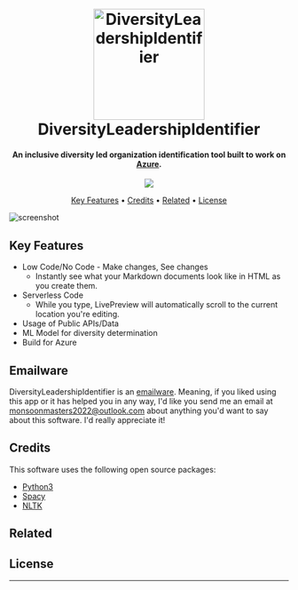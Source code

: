 
<h1 align="center">
  <br>
  <a href="https://github.com/monsoonmasters2022/LeadershipDiversityIdentifier"><img src="https://www.pngarts.com/files/7/Inclusion-Diversity-PNG-Image-Transparent.png" alt="DiversityLeadershipIdentifier" width="200"></a>
  <br>
  DiversityLeadershipIdentifier
  <br>
</h1>

<h4 align="center">An inclusive diversity led organization identification tool built to work on <a href="https://azure.microsoft.com" target="_blank">Azure</a>.</h4>

<p align="center">
  <a href="https://saythanks.io/to/monsoonmasters2022@outlook.com">
      <img src="https://img.shields.io/badge/SayThanks.io-%E2%98%BC-1EAEDB.svg">
  </a>

</p>

<p align="center">
  <a href="#key-features">Key Features</a> •
  <a href="#credits">Credits</a> •
  <a href="#related">Related</a> •
  <a href="#license">License</a>
</p>

![screenshot](https://cdn.kapwing.com/final_62826977f96bef12492c280b_215300.gif)

## Key Features

* Low Code/No Code - Make changes, See changes
    - Instantly see what your Markdown documents look like in HTML as you create them.
* Serverless Code
    - While you type, LivePreview will automatically scroll to the current location you're editing.
* Usage of Public APIs/Data
* ML Model for diversity determination
* Build for Azure
    
## Emailware

DiversityLeadershipIdentifier is an [emailware](https://en.wiktionary.org/wiki/emailware). Meaning, if you liked using this app or it has helped you in any way, I'd like you send me an email at <monsoonmasters2022@outlook.com> about anything you'd want to say about this software. I'd really appreciate it!

## Credits

This software uses the following open source packages:

- [Python3](https://www.python.org)
- [Spacy](https://spacy.io)
- [NLTK](https://www.nltk.org)


## Related



## License



---

